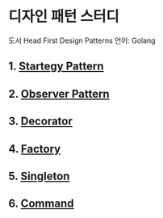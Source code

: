 # 디자인 패턴 스터디

도서 Head First Design Patterns
언어: Golang

## 1. [Startegy Pattern](https://github.com/jinsuSang/design-pattern/tree/main/01-strategy)

## 2. [Observer Pattern](https://github.com/jinsuSang/design-pattern/tree/main/02-observer)

## 3. [Decorator](https://github.com/jinsuSang/design-pattern/tree/main/03-decorator)

## 4. [Factory](https://github.com/jinsuSang/design-pattern/tree/main/04-factory)

## 5. [Singleton](https://github.com/jinsuSang/design-pattern/tree/main/05-singleton)

## 6. [Command](https://github.com/jinsuSang/design-pattern/tree/main/06-command)
